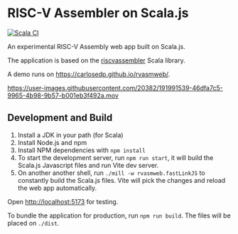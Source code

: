 # RISC-V Assembler on Scala.js

[![Scala CI](https://github.com/carlosedp/rvasmweb/actions/workflows/scala.yml/badge.svg)](https://github.com/carlosedp/rvasmweb/actions/workflows/scala.yml)

An experimental RISC-V Assembly web app built on Scala.js.

The application is based on the [riscvassembler](https://github.com/carlosedp/riscvassembler) Scala library.

A demo runs on <https://carlosedp.github.io/rvasmweb/>.

https://user-images.githubusercontent.com/20382/191991539-46dfa7c5-9965-4b98-9b57-b001eb3f492a.mov

## Development and Build

1. Install a JDK in your path (for Scala)
2. Install Node.js and npm
3. Install NPM dependencies with `npm install`
4. To start the development server, run `npm run start`, it will build the Scala.js Javascript files and run Vite dev server.
5. On another another shell, run `./mill -w rvasmweb.fastLinkJS` to constantly build the Scala.js files. Vite will pick the changes and reload the web app automatically.

Open <http://localhost:5173> for testing.

To bundle the application for production, run `npm run build`. The files will be placed on `./dist`.
